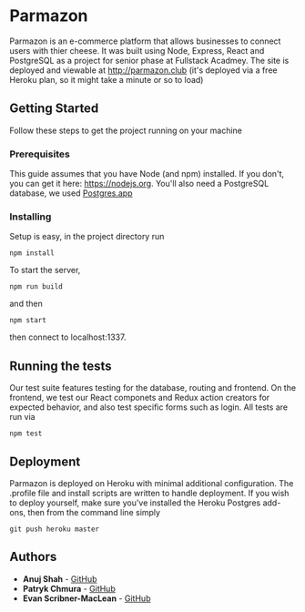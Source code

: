 # Parmazon

Parmazon is an e-commerce platform that allows businesses to connect users with thier cheese. It was built using Node, Express, React and PostgreSQL as a project for senior phase at Fullstack Acadmey. The site is deployed and viewable at http://parmazon.club (it's deployed via a free Heroku plan, so it might take a minute or so to load)

## Getting Started

Follow these steps to get the project running on your machine 

### Prerequisites

This guide assumes that you have Node (and npm) installed. If you don't, you can get it here: https://nodejs.org.
You'll also need a PostgreSQL database, we used [Postgres.app](https://postgresapp.com/)

### Installing

Setup is easy, in the project directory run

```
npm install
```

To start the server, 

```
npm run build
```

and then

```
npm start
```

then connect to localhost:1337.

## Running the tests

Our test suite features testing for the database, routing and frontend. On the frontend, we test our React componets and Redux action creators for expected behavior, and also test specific forms such as login. All tests are run via 

```
npm test
```

## Deployment

Parmazon is deployed on Heroku with minimal additional configuration. The .profile file and install scripts are written to handle deployment. If you wish to deploy yourself, make sure you've installed the Heroku Postgres add-ons, then from the command line simply

```
git push heroku master
```

## Authors

* **Anuj Shah** - [GitHub](https://github.com/anujshah108)
* **Patryk Chmura** - [GitHub](https://github.com/pchmura)
* **Evan Scribner-MacLean** - [GitHub](https://github.com/eScribMac)